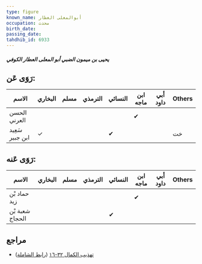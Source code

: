 ```yaml
---
type: figure
known_name: أبوالمعلى العطار
occupation: محدث
birth_date:
passing_date:
tahdhib_id: 6933
---
```

##### يحيى بن ميمون الضبي أبو المعلى العطار الكوفي

## رَوَى عَن:
| الاسم           | البخاري | مسلم | الترمذي | النسائي | ابن ماجه | أبي داود | Others |
| --------------- | ------- | ---- | ------- | ------- | -------- | -------- | ------ |
| الحسن العرني    |         |      |         |         | ✔        |          |        |
| سَعِيد ابن جبير | ✓       |      |         | ✔       |          |          | خت     |
## رَوَى عَنه:
| الاسم           | البخاري | مسلم | الترمذي | النسائي | ابن ماجه | أبي داود | Others |
| --------------- | ------- | ---- | ------- | ------- | -------- | -------- | ------ |
| حماد بْن زيد    |         |      |         |         | ✔        |          |        |
| شعبة بْن الحجاج |         |      |         | ✔       |          |          |        |
## مراجع
- [تهذيب الكمال ٣٢-١٦](obsidian://open?vault=Tahdhib-al-Kamal&file=Figures/٦٩٣٣-يحيى%20بن%20ميمون%20الضبي%20أبو%20المعلى%20العطار%20الكوفي) ([رابط الشاملة](https://shamela.ws/book/3722/17130))